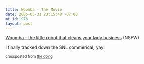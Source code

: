 ```yaml
--- 
title: Woomba - The Movie
date: 2005-05-31 23:15:48 -07:00
mt_id: 976
layout: post
---
```

<A HREF='http://www.slashdong.org/archives/2005/05/woomba_the_litt.php'>Woomba - the little robot that cleans your lady business</A> (NSFW)

I finally tracked down the SNL commerical, yay! 

<small>crossposted from <A HREF='http://www.slashdong.org'>the dong</A></small>
